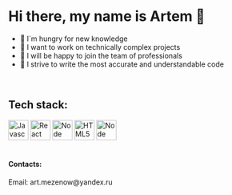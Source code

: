 # Hi there, my name is Artem 👋
- 🐯 I`m hungry for new knowledge
- 🚀 I want to work on technically complex projects
- 🎯 I will be happy to join the team of professionals
- 🧐 I strive to write the most accurate and understandable code
<br>
<h2>Tech stack:</h2>
<div align="left">
  <img src="https://max-levsha.by/wp-content/uploads/2016/03/JavaScript-logo.png" alt="Javascript" height="40" style="max-width:100%;">
  <img src="https://miro.medium.com/max/500/1*cPh7ujRIfcHAy4kW2ADGOw.png" alt="React JS" height="40" style="max-width:100%;">
  <img src="https://upload.wikimedia.org/wikipedia/commons/thumb/3/3f/Git_icon.svg/1024px-Git_icon.svg.png" alt="Node JS" height="40" style="max-width:100%;">
  <img src="https://res.cloudinary.com/lucasl/image/upload/v1553618857/Dev%20Icons/icon-html.svg" alt="HTML5" height="40" style="max-width:100%;">
  <img src="https://tietalent.com/jobs/wp-content/uploads/2019/11/CSS.png" alt="Node JS" height="40" style="max-width:100%;">
 </div>
 <br>
 <h4>Contacts:</h4>
 <p align="left">Email: art.mezenow@yandex.ru</p>
<!---
me3enov/me3enov is a ✨ special ✨ repository because its `README.md` (this file) appears on your GitHub profile.
You can click the Preview link to take a look at your changes.
--->
